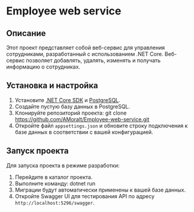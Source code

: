 # Employee web service

## Описание

Этот проект представляет собой веб-сервис для управления сотрудниками, разработанный с использованием .NET Core. Веб-сервис позволяет добавлять, удалять, изменять и получать информацию о сотрудниках.

## Установка и настройка

1. Установите [.NET Core SDK](https://dotnet.microsoft.com/download) и [PostgreSQL](https://www.postgresql.org/download/).
2. Создайте пустую базу данных в PostgreSQL.
3. Клонируйте репозиторий проекта:
   git clone https://github.com/AMoralt/Employee-web-service.git
4. Откройте файл `appsettings.json` и обновите строку подключения к базе данных в соответствии с вашей конфигурацией.

## Запуск проекта

Для запуска проекта в режиме разработки:

1. Перейдите в каталог проекта.
2. Выполните команду:
   dotnet run
3. Миграции будут автоматически применены к вашей базе данных.
4. Откройте Swagger UI для тестирования API по адресу `http://localhost:5296/swagger`.